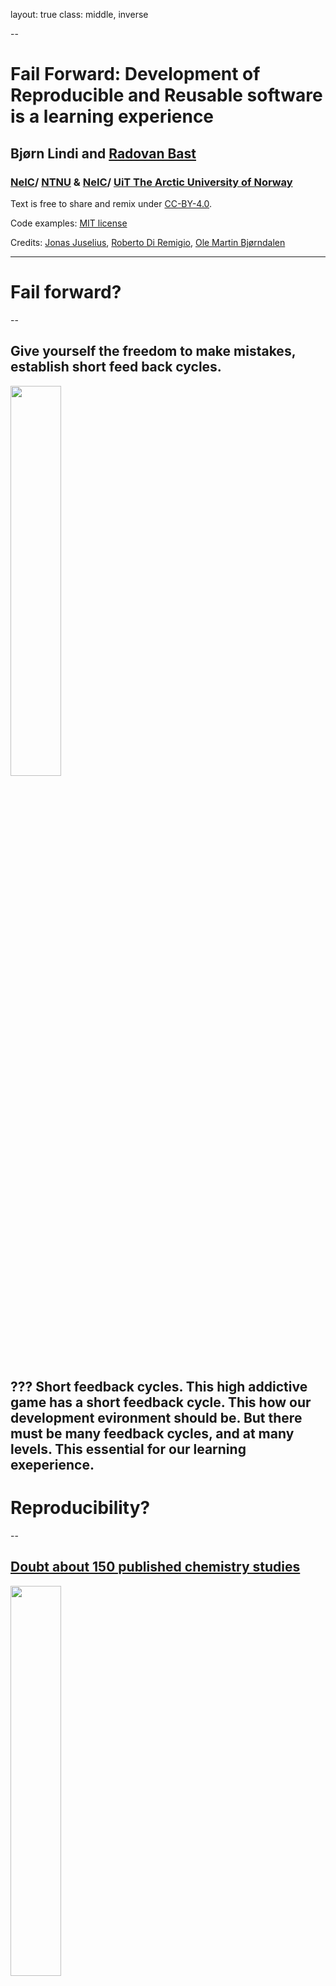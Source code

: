 layout: true
class: middle, inverse

--

# Fail Forward: Development of Reproducible and Reusable software is a learning experience

## Bjørn Lindi and [Radovan Bast](http://bast.fr)

### [NeIC](https://neic.nordforsk.org)/ [NTNU](https://www.ntnu.no) & [NeIC](https://neic.nordforsk.org)/ [UiT The Arctic University of Norway](https://uit.no)

Text is free to share and remix under [CC-BY-4.0](https://creativecommons.org/licenses/by/4.0/).

Code examples: [MIT license](http://opensource.org/licenses/mit-license.html)

Credits: [Jonas Juselius](https://github.com/juselius),
[Roberto Di Remigio](http://totaltrash.xyz),
[Ole Martin Bjørndalen](https://github.com/olemb)

---
# Fail forward?

--
## Give yourself the freedom to make mistakes, establish short feed back cycles.
<img src="img/brio-34000-labyrint-i-tre-1.jpg" style="width: 40%;" />

???
Short feedback cycles. This high addictive game has a short feedback cycle. This how our development evironment should be. But there must be many feedback cycles, and at many levels. This essential for our learning exeperience.
---
# Reproducibility?
--

## [Doubt about 150 published chemistry studies](https://arstechnica.com/information-technology/2019/10/chemists-discover-cross-platform-python-scripts-not-so-cross-platform/)
<img src="img/arts-technica-python-error.png" style="width: 40%;" />

???
WRF - support example:
- "It work a month a go". Is something changed? I don't think I have large-file-support
- 4-6 weeks to sort out what the problem really was (could have done much faster if one of us were more WRF-fluent)

---
# Reusable?
--
<img src="img/tumble-weed.jpg" style="width: 40%;" />
## The bush versus the tree
<img src="img/oak-tree-long-life.jpg" style="width: 40%;" />

???

- Witness development cycles like a bush not as a three.
- A cycle is a PhD-thesis.
- Loss of our most precious resource - time
- Someone comes after us - could be our future self

---

# Write tests first!

--
.. but I know what I am doing, why should I write tests first?

___

# What you "know is a mix of...

* True knowledge
* A set of assumptions 
  
---

## Some of the assumptions are wrong.
A test written first can reveal this.

??? 
- Since you have to think thoroughly about have to write a test testing a  new behaviour, already the thought process may reveal wrong assumptions.

---
# Implementing a feedback cycle
* By writing tests first you implement a feedback cycle. 
* Writing tests specifying behaviour, you create a active environment which relates to your code base.
* If behaviour is broken, it shows up immediately.

---
# Test-first development
* It is a design methodology
* "It helps developers build high quality code by forcing them to write testable code and by concretizing requirements"

???
We are not talking QA here...
- Emphasize testing behaviour - not edge cases.
- Thinking about QA-cases is a separate task.
---

# Learn Test-Driven Development

<img src="img/red_green_refactor.png" style="width: 40%;" />

???

1. Write a test. Think about how you would like the operation in your
   mind to appear in your code. You are writing a story. Invent the
   interface you wish you had. Include all of the elements in the story
   that you imagine will be necessary to calculate the right answers.
2. Make it run. Quickly getting that bar to green dominates everything
   else. If a clean, simple solution is obvious, then type it in. If the
   clean, simple solution is obvious but it will take you a minute, then
   make a note of it and get back to the main problem, which is getting
   the bar green in seconds. This shift in aesthetics is hard for some
   experienced software engineers. Quick green excuses all sins. But
   only for a moment.
3. Make it right. Now that the system is behaving, put the sinful ways
   of the recent past behind you. Step back onto the straight and narrow
   path of software righteousness. Remove the duplication that you have
   introduced , and get to green quickly.
   
---
# Starting on red.

* Focus on one test at a time, and implement the new behaviour step by
  step - with short feedback cycles.
* Name the the test properly - it is the test of a new
  behaviour/feature.
  
???
"Take great care with naming. The small investment of deriving highly
descriptive test names pays well over time, as tests are read and reread
by others who must maintain the code. Crafting a good test name will
also help you, the test writer, better understand the intent of what
you're about to build.

You'll be writing a number of tests for each behaviour in the system.
Think about the set of test names as a concordance that quickly provides
a developer with a concise summary of that behavior. The easier the test
names are to digest, the more quickly you and other developers will find
what you seek."
--Jeff Langr, Modern C++ Programming with Test-Driven Development

--- 
# Getting to green.

* We only write as much code as needed to pass the test. If implies copy
  code, we copy code. If mean using constants, we use constants. 
  
* First we solve "that works" part of the problem. Then we solve the
  "clean code" part(that is part of the next step - refactoring). Divide et imperia.
  
???

"Make it run. Quickly getting that bar to green dominates everything
else. If a clean, simple solution is obvious, then type it in. If the
clean, simple solution is obvious but it will take you a minute, then
make a note of it and get back to the main problem, which is getting
the bar green in seconds. This shift in aesthetics is hard for some
 experienced software engineers. Quick green excuses all sins. But
only for a moment."
--Kent Beck, TDD by Example

--- 
# Refactor
Refactoring is defined by Martin Fowler as a:
- disciplined technique for restructuring an existing body of code,
  altering is internal structure without changing its external behaviour. 
* To get passed the test, you did some sins. Now you make it right.
* Get rid of duplication.
* Refactoring is applying want you have learnt from the test.
* Make the code readable and understandable. 
* Tidy up and make code CLEAN.

---
# Start over again, add new functionality

<img src="img/red_green_refactor.png" style="width: 40%;" />

???
- You are incrementally verifying and building new behavior in this way
- You are establishing a development path with feedback.
- You also train/exercise the ability to vary the "stepsize".
- Being able to vary the stepsize is valuable when things become brittle
 (your on thin ice.)
 
---
# What is the characteristics of CLEAN code?

--

* It is Cohesive.
* It is Loosely coupled.
* It is Encapsulated.
* It is Assertive.
* It is Nonredundant

This is taken fro "Beyond Legacy Code".

???
* Cohesive code reduce side effects
* Loosely coupled code is easier to test
* Encapsulated code is easier to extend
* Assertive code makes software more modular
* Nonredundant code reduces maintainance issues

---
# Quality Code is Cohesive
* In software development cohesive means entities should have a single
  responsibility.

<img src="img/RC_Series_Filter.png style="width: 40%;" />

???
- The RC-circuit is not cohesive, but the Resisitor is, and so is the
  Capacitor.
- By combining these two cohesive components, we get our preferred
  filter. The more complex functionality is achieved with compositon.

---
# Quality Code is Loosely Coupled
* "Code that is loosely coupled indirectly depends on the code it uses
  so it is easier to isolate, verify, reuse and extend.
  
<img src="img/knit_vs_lego.jpg" style="width: 100%;"/>

.cite[Slide taken from [Complexity in software development by Jonas Juselius](https://github.com/scisoft/complexity)]

???

- The power distribution to this room/floor is probably decoupled from
  the power distribution to another of the build. At some point they are
  depending upon the same source, but you can work on the distribution
  on this floor, without causing problems on another floor(,presumably).
---

# Quality Code is Encapsulated.

* Encapsulated code hide implementation details from the rest of the
  world.
* You separate what something does from how it is done, which gives you
  freedom to change how later on.
  
???
- Outside-In Programming vs Inside-Out Programming

---

# Quality Code is Assertive

* The opposite is inquisitive: *Don't be so inquisitive. It's none of
  your buisness.*
* Software objects should not be inquisitive; they should be authorative
  - in charge  of them self.

???
- Martin Fowler (Refactoring: Improving Design of Exisiting Code, refers
  to "feature envy" or "inappropriate intimacy". This code smells
  related to lack of assertiveness.
- Behavior end up in wrong places - multiple object must remain in sync
  to achieve the correct results.

--- 

# Quality Code is Nonredundant
* Don't repeat your self (DRY)

???

---
That was a nice acronym - CLEAN - So what?
--

<img src="img/development-speed.svg" style="width: 80%;"/>

--
# Increase Quality today to Increase Velocity to tomorrow.

???
- The CLEAN properties are all different sides of the same gem. Focus on
one and others follow along.
- Cohesive code reduces side effects
- Loosely coupled code easier to test
- Encapsulated code is easier to extend
- Assertive code make software more modular
- Nonredundant code reduces maintainance issues.
---
# Pair programming and Test Driven Development
"TDD supported with pair programming is a natural fit. Learning TDD is
made dramatically easier with a support system in place. Developers are
more likely to revert to old, non-TDD habits without a bit of peer
pressure from their teammates. Sittint with an experienced TDDer can be
more than half the time need to ingrain the habit of TDD. Swapping pairs
can help ensure that tests are writte first and with care.

How to balance pair programming?
"But a team full of siloed devlopers, with little review and no shared
knowledge, will create paint that will only continue to increase over
time.
---
# References
* tmux 2 productive mouse-free development by Brian Hogan, The Pragmatic Programmers / Chapter 5 pair programming with tmux
* Beyond Legacy Code - Nine practices to extend the life (and value of) of Your Software , by David Scott Bernstein* Test Driven Development: By Example, by Kent Beck
* Modern C++ Programming with Test-Driven Devleopment
